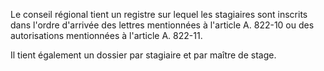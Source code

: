 Le conseil régional tient un registre sur lequel les stagiaires sont inscrits dans l'ordre d'arrivée des lettres mentionnées à l'article A. 822-10 ou des autorisations mentionnées à l'article A. 822-11. 


Il tient également un dossier par stagiaire et par maître de stage.

